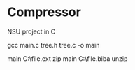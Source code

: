 # Compressor
NSU project in C

gcc main.c tree.h tree.c -o main

main C:\file.ext zip
main C:\file.biba unzip